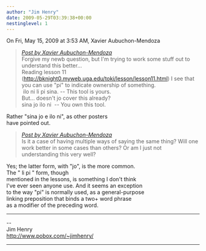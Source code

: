 ```yaml
---
author: "Jim Henry"
date: 2009-05-29T03:39:38+00:00
nestinglevel: 1
---
```

On Fri, May 15, 2009 at 3:53 AM, Xavier Aubuchon-Mendoza  

> [_Post by Xavier Aubuchon-Mendoza_](/fyf9iB0Q/pi-vs-jo#post1)  
> Forgive my newb question, but I'm trying to work some stuff out to understand this better...  
> Reading lesson 11 (http://bknight0.myweb.uga.edu/toki/lesson/lesson11.html) I see that you can use "pi" to indicate ownership of something.  
>  ilo ni li pi sina. -- This tool is yours.  
> But... doesn't jo cover this already?  
> sina jo ilo ni  -- You own this tool.  
> 

Rather "sina jo e ilo ni", as other posters  
have pointed out.  

> [_Post by Xavier Aubuchon-Mendoza_](/fyf9iB0Q/pi-vs-jo#post1)  
> Is it a case of having multiple ways of saying the same thing? Will one work better in some cases than others? Or am I just not understanding this very well?  
> 

Yes; the latter form, with "jo", is the more common.  
The "<possession> li pi <person>" form, though  
mentioned in the lessons, is something I don't think  
I've ever seen anyone use. And it seems an exception  
to the way "pi" is normally used, as a general-purpose  
linking preposition that binds a two+ word phrase  
as a modifier of the preceding word.  

***

\--  
Jim Henry  
http://www.pobox.com/~jimhenry/  


***